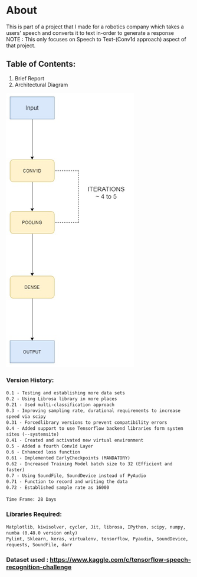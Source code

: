 # About

This is part of a project that I made for a robotics company which takes a users' speech and converts it to text in-order to generate a response<br>
NOTE : This only focuses on Speech to Text-(Conv1d approach) aspect of that project.  <br>

## Table of Contents:<br>

1) Brief Report<br>
2) Architectural Diagram<br>

![alt text](https://github.com/Satvarsh/Conv1d-SpeechToText/blob/main/Conv1d-Architectual%20Model%20Rough.jpg)

### Version History:

```
0.1 - Testing and establishing more data sets
0.2 - Using Librosa library in more places
0.21 - Used multi-classification approach
0.3 - Improving sampling rate, durational requirements to increase speed via scipy
0.31 - Forcedlibrary versions to prevent compatibility errors
0.4 - Added support to use Tensorflow backend libraries form system sites (--systemsite)
0.41 - Created and activated new virtual environment
0.5 - Added a fourth Conv1d Layer
0.6 - Enhanced loss function
0.61 - Implemented EarlyCheckpoints (MANDATORY)
0.62 - Increased Training Model batch size to 32 (Efficient and faster)
0.7 - Using SoundFile, SoundDevice instead of PyAudio
0.71 - Function to record and writing the data
0.72 - Established sample rate as 16000

Time Frame: 28 Days
```
### Libraries Required:

```
Matplotlib, kiwisolver, cycler, Jit, librosa, IPython, scipy, numpy, numba (0.48.0 version only)
Pylint, Sklearn, keras, virtualenv, tensorflow, Pyaudio, SoundDevice, requests, SoundFile, darr
```

### Dataset used : https://www.kaggle.com/c/tensorflow-speech-recognition-challenge



